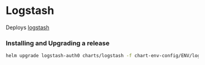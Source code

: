 # Logstash

Deploys [logstash](https://www.elastic.co/products/logstash)

### Installing and Upgrading a release

``` bash
helm upgrade logstash-auth0 charts/logstash -f chart-env-config/ENV/logstash.yaml --namespace=default --install
```
